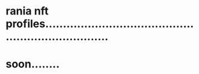 # rania nft profiles.......................................................................
# soon........
